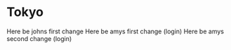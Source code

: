 # Tokyo

Here be johns first change
Here be amys first change (login)
Here be amys second change (login)